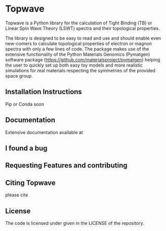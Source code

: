 # Topwave

Topwave is a Python library for the calculation of Tight Binding (TB) or Linear Spin Wave Theory (LSWT) spectra and their topological properties. 

The library is designed to be easy to read and use and should enable even new-comers to calculate topological properties of electron or magnon spectra with only a few lines of code. The package makes use of the extensive functionality of the Python Materials Genomics (Pymatgen) software package (https://github.com/materialsproject/pymatgen) helping the user to quickly set up both easy toy models and more realistic simulations for real materials respecting the symmetries of the provided space group. 

## Installation Instructions
Pip or Conda soon

## Documentation
Extensive documentation available at

## I found a bug

## Requesting Features and contributing

## Citing Topwave
please cite

## License
The code is licensed under given in the LICENSE of the repository.

